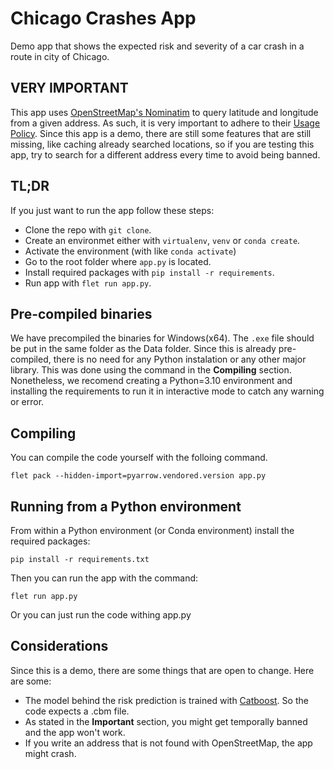 # Chicago Crashes App
Demo app that shows the expected risk and severity of a car crash in a route in city of Chicago.
## VERY IMPORTANT
This app uses [OpenStreetMap's Nominatim](https://nominatim.openstreetmap.org) to query latitude and longitude from a given address. As such, it is very important to adhere to their [Usage Policy](https://operations.osmfoundation.org/policies/nominatim/). Since this app is a demo, there are still some features that are still missing, like caching already searched locations, so if you are testing this app, try to search for a different address every time to avoid being banned.
## TL;DR
If you just want to run the app follow these steps:

- Clone the repo with `git clone`.
- Create an environmet either with `virtualenv`, `venv` or `conda create`.
- Activate the environment (with like `conda activate`)
- Go to the root folder where `app.py` is located.
- Install required packages with `pip install -r requirements`.
- Run app with `flet run app.py`.

## Pre-compiled binaries
We have precompiled the binaries for Windows(x64). The `.exe` file should be put in the same folder as the Data folder. Since this is already pre-compiled, there is no need for any Python instalation or any other major library. This was done using the command in the __Compiling__ section. Nonetheless, we recomend creating a Python=3.10 environment and installing the requirements to run it in interactive mode to catch any warning or error.
## Compiling
You can compile the code yourself with the folloing command.
```
flet pack --hidden-import=pyarrow.vendored.version app.py
```
## Running from a Python environment
From within a Python environment (or Conda environment) install the required packages:
```
pip install -r requirements.txt
```

Then you can run the app with the command:
```
flet run app.py
```

Or you can just run the code withing app.py
## Considerations
Since this is a demo, there are some things that are open to change. Here are some:

- The model behind the risk prediction is trained with [Catboost](http://catboost.ai/). So the code expects a .cbm file.
- As stated in the __Important__ section, you might get temporally banned and the app won't work.
- If you write an address that is not found with OpenStreetMap, the app might crash.
